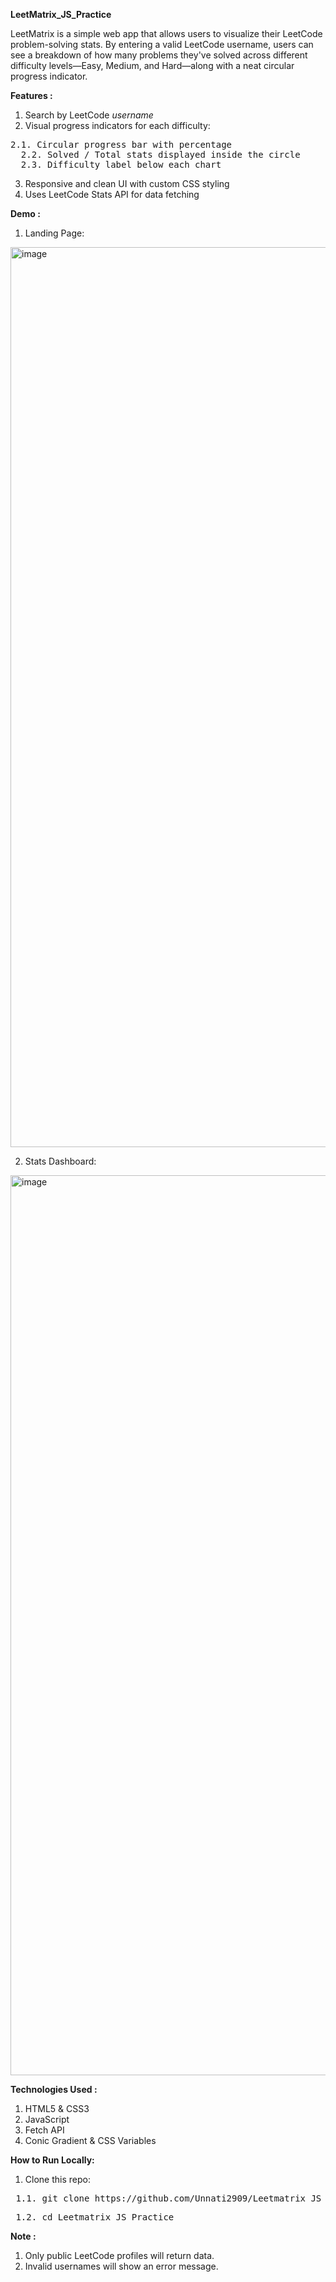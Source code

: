 <b> LeetMatrix_JS_Practice </b>

LeetMatrix is a simple web app that allows users to visualize their LeetCode problem-solving stats. By entering a valid LeetCode username, users can see a breakdown of how many problems they've solved across different difficulty levels—Easy, Medium, and Hard—along with a neat circular progress indicator.


<b> Features : </b>
1. Search by LeetCode *username*
2. Visual progress indicators for each difficulty:
<pre>2.1. Circular progress bar with percentage
  2.2. Solved / Total stats displayed inside the circle
  2.3. Difficulty label below each chart </pre>
3. Responsive and clean UI with custom CSS styling
4. Uses LeetCode Stats API for data fetching


<b> Demo : </b>
1. Landing Page:
<img width="1440" alt="image" src="https://github.com/user-attachments/assets/6c043d73-ba90-4cd2-a9a7-42e5fd07b51d" />

2. Stats Dashboard:
<img width="1440" alt="image" src="https://github.com/user-attachments/assets/06f347c9-4992-4eb3-b17f-d15e9667216f" />

<b> Technologies Used : </b>
1. HTML5 & CSS3
2. JavaScript
3. Fetch API
4. Conic Gradient & CSS Variables

<b> How to Run Locally: </b>
1. Clone this repo:
 <pre> 1.1. git clone https://github.com/Unnati2909/Leetmatrix_JS_Practice.git </pre>
 <pre> 1.2. cd Leetmatrix_JS_Practice </pre>

<b> Note : </b>
1. Only public LeetCode profiles will return data.
2. Invalid usernames will show an error message.
